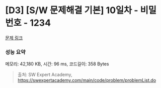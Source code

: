 # [D3] [S/W 문제해결 기본] 10일차 - 비밀번호 - 1234 

[문제 링크](https://swexpertacademy.com/main/code/problem/problemDetail.do?contestProbId=AV14_DEKAJcCFAYD) 

### 성능 요약

메모리: 42,180 KB, 시간: 96 ms, 코드길이: 358 Bytes



> 출처: SW Expert Academy, https://swexpertacademy.com/main/code/problem/problemList.do